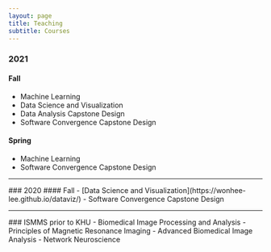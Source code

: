 ```yaml
---
layout: page
title: Teaching
subtitle: Courses
---
```

### 2021
#### Fall
- Machine Learning
- Data Science and Visualization
- Data Analysis Capstone Design
- Software Convergence Capstone Design

#### Spring
- Machine Learning
- Software Convergence Capstone Design

<hr>
### 2020
#### Fall
- [Data Science and Visualization](https://wonhee-lee.github.io/dataviz/)
- Software Convergence Capstone Design 

<hr>
### ISMMS prior to KHU
- Biomedical Image Processing and Analysis 
- Principles of Magnetic Resonance Imaging
- Advanced Biomedical Image Analysis
- Network Neuroscience

